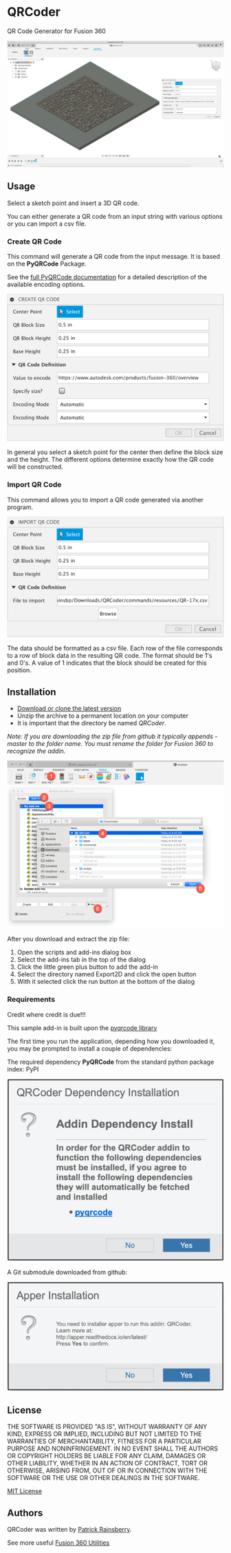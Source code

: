 QRCoder
=======

QR Code Generator for Fusion 360

![image](./resources/readMeCover.png)

Usage
-----

Select a sketch point and insert a 3D QR code.

You can either generate a QR code from an input string with various options or you can import a csv file.

### Create QR Code

This command will generate a QR code from the input message. It is based on the **PyQRCode** Package. 

See the [full PyQRCode documentation](https://pythonhosted.org/PyQRCode/) 
for a detailed description of the available encoding options.

![image](./resources/create_qr_dialog.png)

In general you select a sketch point for the center then define the block size and the height. 
The different options determine exactly how the QR code will be constructed.

### Import QR Code

This command allows you to import a QR code generated via another program.

![image](./resources/import_qr_dialog.png)

The data should be formatted as a csv file. 
Each row of the file corresponds to a row of block data in the resulting QR code. 
The format should be 1's and 0's. A value of 1 indicates that the block should be created for this position.

Installation
------------

-   [Download or clone the latest version](https://github.com/tapnair/QRCoder/archive/refs/heads/master.zip)
-   Unzip the archive to a permanent location on your computer
-   It is important that the directory be named *QRCoder*.

*Note: If you are downloading the zip file from github it typically appends -master to the folder name. 
You must rename the folder for Fusion 360 to recognize the addin.*

![image](./resources/install.png)

After you download and extract the zip file:

1.  Open the scripts and add-ins dialog box
2.  Select the add-ins tab in the top of the dialog
3.  Click the little green plus button to add the add-in
4.  Select the directory named Export2D and click the open button
5.  With it selected click the run button at the bottom of the dialog

### Requirements

Credit where credit is due!!!

This sample add-in is built upon the [pyqrcode library](https://github.com/mnooner256/pyqrcode)

The first time you run the application, depending how you downloaded it, 
you may be prompted to install a couple of dependencies:

The required dependency **PyQRCode** from the standard python package index: PyPI

![image](./resources/dependency.png)

A Git submodule downloaded from github:

![image](./resources/apper-dependency.png)

License
-------

THE SOFTWARE IS PROVIDED "AS IS", WITHOUT WARRANTY OF ANY KIND, EXPRESS OR IMPLIED, 
INCLUDING BUT NOT LIMITED TO THE WARRANTIES OF MERCHANTABILITY, FITNESS FOR A PARTICULAR PURPOSE AND NONINFRINGEMENT. 
IN NO EVENT SHALL THE AUTHORS OR COPYRIGHT HOLDERS BE LIABLE FOR ANY CLAIM, DAMAGES OR OTHER LIABILITY, 
WHETHER IN AN ACTION OF CONTRACT, TORT OR OTHERWISE, ARISING FROM, OUT OF OR IN CONNECTION WITH THE SOFTWARE 
OR THE USE OR OTHER DEALINGS IN THE SOFTWARE.

[MIT License](../LICENSE)

Authors
-------

QRCoder was written by [Patrick Rainsberry](patrick.rainsberry@autodesk.com).

See more useful [Fusion 360 Utilities](https://tapnair.github.io/index.html)
